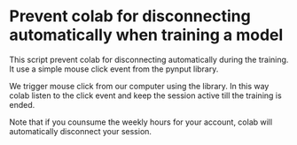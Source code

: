 # Prevent colab for disconnecting automatically when training a model

This script prevent colab for disconnecting automatically during the training. It use a simple mouse click event from the pynput library. 

We trigger mouse click from our computer using the library. In this way colab listen to the click event and keep the session active till the training is ended.

Note that if you counsume the weekly hours for your account, colab will automatically disconnect your session.